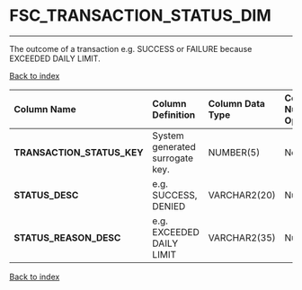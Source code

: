 # FSC_TRANSACTION_STATUS_DIM

---

The outcome of a transaction e.g. SUCCESS or FAILURE because EXCEEDED DAILY LIMIT.

[Back to index](./index.md)

| Column Name                | Column Definition               | Column Data Type   | Column Null Option   | PK   | FK   |
|:---------------------------|:--------------------------------|:-------------------|:---------------------|:-----|:-----|
| **TRANSACTION_STATUS_KEY** | System generated surrogate key. | NUMBER(5)          | Not Null             | Yes  | No   |
| **STATUS_DESC**            | e.g. SUCCESS, DENIED            | VARCHAR2(20)       | Null                 | No   | No   |
| **STATUS_REASON_DESC**     | e.g. EXCEEDED DAILY LIMIT       | VARCHAR2(35)       | Null                 | No   | No   |

[Back to index](./index.md)